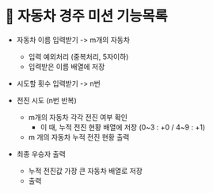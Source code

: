 # 📝 자동차 경주 미션 기능목록

- 자동차 이름 입력받기 -> m개의 자동차
  - 입력 예외처리 (중복처리, 5자이하)
  - 입력받은 이름 배열에 저장

- 시도할 횟수 입력받기 -> n번

- 전진 시도 (n번 반복)
  - m개의 자동차 각각 전진 여부 확인
    - 이 때, 누적 전진 현황 배열에 저장 (0~3 : +0 / 4~9 : +1)
  - m 개의 자동차 누적 전진 현황 출력

- 최종 우승자 출력
  - 누적 전진값 가장 큰 자동차 배열로 저장
  - 출력